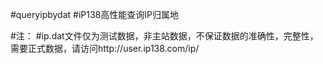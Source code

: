 #queryipbydat
#iP138高性能查询IP归属地

#注：
#ip.dat文件仅为测试数据，非主站数据，不保证数据的准确性，完整性，需要正式数据，请访问http://user.ip138.com/ip/
